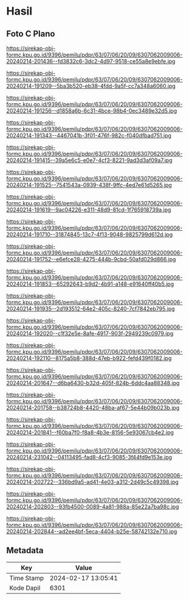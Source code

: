 # Hasil

## Foto C Plano

https://sirekap-obj-formc.kpu.go.id/9396/pemilu/pdpr/63/07/06/20/09/6307062009006-20240214-201436--fd3832c6-3dc2-4d97-9518-ce55a8e9ebfe.jpg

https://sirekap-obj-formc.kpu.go.id/9396/pemilu/pdpr/63/07/06/20/09/6307062009006-20240214-191209--5ba3b520-eb38-4fdd-9a5f-cc7a348a6060.jpg

https://sirekap-obj-formc.kpu.go.id/9396/pemilu/pdpr/63/07/06/20/09/6307062009006-20240214-191256--d1858a6b-6c31-4bce-98b4-0ec3489e32d5.jpg

https://sirekap-obj-formc.kpu.go.id/9396/pemilu/pdpr/63/07/06/20/09/6307062009006-20240214-191343--4467041b-3f01-476f-982c-f040dfbad751.jpg

https://sirekap-obj-formc.kpu.go.id/9396/pemilu/pdpr/63/07/06/20/09/6307062009006-20240214-191415--39a5e6c5-e0e7-4cf3-8221-9ad3d3af09a7.jpg

https://sirekap-obj-formc.kpu.go.id/9396/pemilu/pdpr/63/07/06/20/09/6307062009006-20240214-191525--7541543a-0939-438f-9ffc-4ed7e61d5265.jpg

https://sirekap-obj-formc.kpu.go.id/9396/pemilu/pdpr/63/07/06/20/09/6307062009006-20240214-191619--9ac04226-e311-48d9-81cd-1f765918739a.jpg

https://sirekap-obj-formc.kpu.go.id/9396/pemilu/pdpr/63/07/06/20/09/6307062009006-20240214-191710--31874845-13c7-4f13-9048-9825799d612d.jpg

https://sirekap-obj-formc.kpu.go.id/9396/pemilu/pdpr/63/07/06/20/09/6307062009006-20240214-191752--e6efce28-4275-444b-9cbd-50afd029d866.jpg

https://sirekap-obj-formc.kpu.go.id/9396/pemilu/pdpr/63/07/06/20/09/6307062009006-20240214-191853--65292643-b9d2-4b91-a148-e91640ff40b5.jpg

https://sirekap-obj-formc.kpu.go.id/9396/pemilu/pdpr/63/07/06/20/09/6307062009006-20240214-191935--2d193512-64e2-405c-8240-7cf7842eb795.jpg

https://sirekap-obj-formc.kpu.go.id/9396/pemilu/pdpr/63/07/06/20/09/6307062009006-20240214-192020--c1f32e5e-8afe-4917-903f-2949239c0979.jpg

https://sirekap-obj-formc.kpu.go.id/9396/pemilu/pdpr/63/07/06/20/09/6307062009006-20240214-192110--8175a5b8-388d-47eb-b922-fefd439f0182.jpg

https://sirekap-obj-formc.kpu.go.id/9396/pemilu/pdpr/63/07/06/20/09/6307062009006-20240214-201647--d6ba6430-b32d-405f-824b-6ddc4aa88348.jpg

https://sirekap-obj-formc.kpu.go.id/9396/pemilu/pdpr/63/07/06/20/09/6307062009006-20240214-201758--b38724b8-4420-48ba-af67-5e44b09b023b.jpg

https://sirekap-obj-formc.kpu.go.id/9396/pemilu/pdpr/63/07/06/20/09/6307062009006-20240214-201841--f60ba7f0-f8a8-4b3e-8156-5e93067cb4e2.jpg

https://sirekap-obj-formc.kpu.go.id/9396/pemilu/pdpr/63/07/06/20/09/6307062009006-20240214-231042--04113495-fad8-4cf3-9085-3f44fd9e153e.jpg

https://sirekap-obj-formc.kpu.go.id/9396/pemilu/pdpr/63/07/06/20/09/6307062009006-20240214-202722--336bd9a5-ad41-4e03-a312-2d49c5c49398.jpg

https://sirekap-obj-formc.kpu.go.id/9396/pemilu/pdpr/63/07/06/20/09/6307062009006-20240214-202803--93fb4500-0089-4a81-988a-85e22a7ba98c.jpg

https://sirekap-obj-formc.kpu.go.id/9396/pemilu/pdpr/63/07/06/20/09/6307062009006-20240214-202844--ad2ee4bf-5eca-4404-b25e-58742132e710.jpg


## Metadata

| Key        | Value               |
| ---------- | ------------------- |
| Time Stamp | 2024-02-17 13:05:41 |
| Kode Dapil | 6301                |



